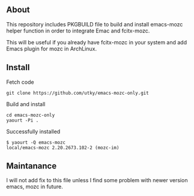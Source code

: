 ## About

This repository includes PKGBUILD file to build and install emacs-mozc helper function in order to integrate Emac and fcitx-mozc.

This will be useful if you already have fcitx-mozc in your system and add Emacs plugin for mozc in ArchLinux.

## Install

Fetch code

    git clone https://github.com/utky/emacs-mozc-only.git

Build and install

    cd emacs-mozc-only
    yaourt -Pi .

Successfully installed

    $ yaourt -Q emacs-mozc
    local/emacs-mozc 2.20.2673.102-2 (mozc-im)

## Maintanance

I will not add fix to this file unless I find some problem with newer version emacs, mozc in future.

